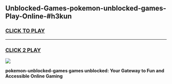 
## Unblocked-Games-pokemon-unblocked-games-Play-Online-#h3kun
<h3>
<a href="https://premium.freeplayer.one?title=pokemon-unblocked-games&ref=27F">CLICK TO PLAY</a></h3>
<hr>

<h3>
<a href="https://premium.freeplayer.one?title=pokemon-unblocked-games&ref=27F">CLICK 2 PLAY</a>
  
</h3>

<a href="https://premium.freeplayer.one?title=pokemon-unblocked-games&ref=27F"><img src="https://clearcache.store/games.png"></a>


**pokemon-unblocked-games games unblocked: Your Gateway to Fun and Accessible Online Gaming**
